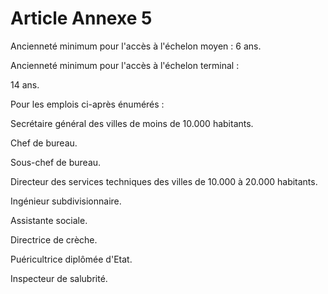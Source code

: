 # Article Annexe 5

Ancienneté minimum pour l'accès à l'échelon moyen : 6 ans.

Ancienneté minimum pour l'accès à l'échelon terminal :

14 ans.

Pour les emplois ci-après énumérés :

Secrétaire général des villes de moins de 10.000 habitants.

Chef de bureau.

Sous-chef de bureau.

Directeur des services techniques des villes de 10.000 à 20.000 habitants.

Ingénieur subdivisionnaire.

Assistante sociale.

Directrice de crèche.

Puéricultrice diplômée d'Etat.

Inspecteur de salubrité.
